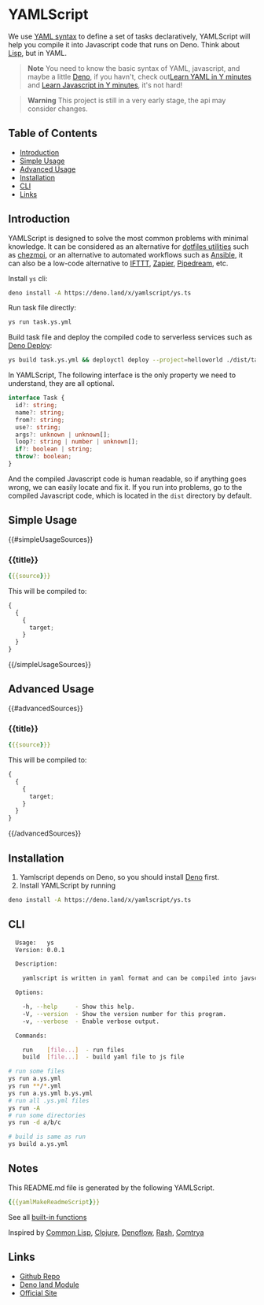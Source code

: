 # YAMLScript

We use [YAML syntax](https://yaml.org/) to define a set of tasks declaratively,
YAMLScript will help you compile it into Javascript code that runs on Deno.
Think about [Lisp](https://en.wikipedia.org/wiki/Lisp_(programming_language)),
but in YAML.

> **Note** You need to know the basic syntax of YAML, javascript, and maybe a
> little [Deno](https://deno.land/manual), if you havn't, check
> out[Learn YAML in Y minutes](https://learnxinyminutes.com/docs/yaml/) and
> [Learn Javascript in Y minutes](https://learnxinyminutes.com/docs/javascript/),
> it's not hard!

> **Warning** This project is still in a very early stage, the api may consider
> changes.

## Table of Contents

- [Introduction](#introduction)
- [Simple Usage](#simple-usage)
- [Advanced Usage](#advanced-usage)
- [Installation](#installation)
- [CLI](#cli)
- [Links](#links)

## Introduction

YAMLScript is designed to solve the most common problems with minimal knowledge.
It can be considered as an alternative for
[dotfiles utilities](https://dotfiles.github.io/utilities/) such as
[chezmoi](https://www.chezmoi.io/), or an alternative to automated workflows
such as [Ansible](https://www.ansible.com/), it can also be a low-code
alternative to [IFTTT](https://ifttt.com/), [Zapier](https://zapier.com/),
[Pipedream](https://pipedream.com/), etc.

Install `ys` cli:

```bash
deno install -A https://deno.land/x/yamlscript/ys.ts
```

Run task file directly:

```bash
ys run task.ys.yml
```

Build task file and deploy the compiled code to serverless services such as
[Deno Deploy](https://deno.com/deploy):

```bash
ys build task.ys.yml && deployctl deploy --project=helloworld ./dist/task.js
```

In YAMLScript, The following interface is the only property we need to
understand, they are all optional.

```typescript
interface Task {
  id?: string;
  name?: string;
  from?: string;
  use?: string;
  args?: unknown | unknown[];
  loop?: string | number | unknown[];
  if?: boolean | string;
  throw?: boolean;
}
```

And the compiled Javascript code is human readable, so if anything goes wrong,
we can easily locate and fix it. If you run into problems, go to the compiled
Javascript code, which is located in the `dist` directory by default.

## Simple Usage

{{#simpleUsageSources}}

### {{title}}

```yaml
{{{source}}}
```

This will be compiled to:

```javascript
{
  {
    {
      target;
    }
  }
}
```

{{/simpleUsageSources}}

## Advanced Usage

{{#advancedSources}}

### {{title}}

```yaml
{{{source}}}
```

This will be compiled to:

```javascript
{
  {
    {
      target;
    }
  }
}
```

{{/advancedSources}}

## Installation

1. Yamlscript depends on Deno, so you should install
   [Deno](https://deno.land/#installation) first.
2. Install YAMLScript by running

```bash
deno install -A https://deno.land/x/yamlscript/ys.ts
```

## CLI

```bash
  Usage:   ys
  Version: 0.0.1

  Description:

    yamlscript is written in yaml format and can be compiled into javscript that runs in deno.

  Options:

    -h, --help     - Show this help.
    -V, --version  - Show the version number for this program.
    -v, --verbose  - Enable verbose output.

  Commands:

    run    [file...]  - run files
    build  [file...]  - build yaml file to js file
```

```bash
# run some files
ys run a.ys.yml
ys run **/*.yml
ys run a.ys.yml b.ys.yml
# run all .ys.yml files
ys run -A
# run some directories
ys run -d a/b/c

# build is same as run
ys build a.ys.yml
```

## Notes

This README.md file is generated by the following YAMLScript.

```yaml
{{{yamlMakeReadmeScript}}}
```

See all [built-in functions](/globals/mod.ts)

Inspired by [Common Lisp](https://common-lisp.net/),
[Clojure](https://clojure.org/),
[Denoflow](https://github.com/denoflow/denoflow),
[Rash](https://github.com/rash-sh/rash),
[Comtrya](https://github.com/comtrya/comtrya)

## Links

- [Github Repo](https://github.com/yamlscript/yamlscript)
- [Deno land Module](deno.land/x/yamlscript)
- [Official Site](https://yamlscript.deno.dev)

